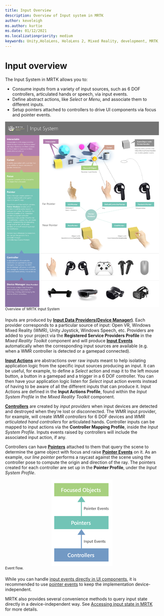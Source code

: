 ```yaml
---
title: Input Overview
description: Overview of Input system in MRTK
author: keveleigh
ms.author: kurtie
ms.date: 01/12/2021
ms.localizationpriority: medium
keywords: Unity,HoloLens, HoloLens 2, Mixed Reality, development, MRTK,
---
```


# Input overview

The Input System in MRTK allows you to:

- Consume inputs from a variety of input sources, such as 6 DOF controllers, articulated hands or speech, via input events.
- Define abstract actions, like *Select* or *Menu*, and associate them to different inputs.
- Setup pointers attached to controllers to drive UI components via focus and pointer events.

<img src="../Images/Input/MRTK_InputSystem.png" style="display:block;margin-left:auto;margin-right:auto;" alt="Input System">
<sup>Overview of MRTK Input System</sup>

Inputs are produced by [**Input Data Providers(Device Manager)**](InputProviders.md). Each provider corresponds to a particular source of input: Open VR, Windows Mixed Reality (WMR), Unity Joystick, Windows Speech, etc. Providers are added to your project via the **Registered Service Providers Profile** in the *Mixed Reality Toolkit* component and will produce [**Input Events**](InputEvents.md) automatically when the corresponding input sources are available (e.g. when a WMR controller is detected or a gamepad connected).

[**Input Actions**](InputActions.md) are abstractions over raw inputs meant to help isolating application logic from the specific input sources producing an input. It can be useful, for example, to define a *Select* action and map it to the left mouse button, a button in a gamepad and a trigger in a 6 DOF controller. You can then have your application logic listen for *Select* input action events instead of having to be aware of all the different inputs that can produce it. Input Actions are defined in the **Input Actions Profile**, found within the *Input System Profile* in the *Mixed Reality Toolkit* component.

[**Controllers**](Controllers.md) are created by *input providers* when input devices are detected and destroyed when they're lost or disconnected. The WMR input provider, for example, will create *WMR controllers* for 6 DOF devices and *WMR articulated hand controllers* for articulated hands. Controller inputs can be mapped to input actions via the **Controller Mapping Profile**, inside the *Input System Profile*. Inputs events raised by controllers will include the associated input action, if any.

Controllers can have [**Pointers**](Pointers.md) attached to them that query the scene to determine the game object with focus and raise [**Pointer Events**](Pointers.md#pointer-event-interfaces) on it. As an example, our *line pointer* performs a raycast against the scene using the controller pose to compute the origin and direction of the ray. The pointers created for each controller are set up in the **Pointer Profile**, under the *Input System Profile*.

<img src="../Images/Input/MRTK_Input_EventFlow.png" width="200px" style="display:block;margin-left:auto;margin-right:auto;" alt="Event Flow">
<sup>Event flow.</sup>

While you can handle [input events directly in UI components](InputEvents.md), it is recommended to use [pointer events](pointers.md#pointer-event-interfaces) to keep the implementation device-independent.

MRTK also provides several convenience methods to query input state directly in a device-independent way. See [Accessing input state in MRTK](InputState.md) for more details.
